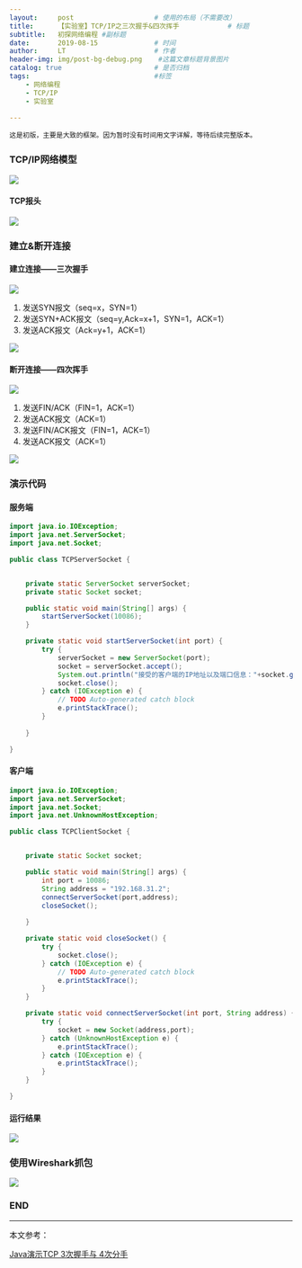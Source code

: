 ```yaml
---
layout:     post                    # 使用的布局（不需要改）
title:      【实验室】TCP/IP之三次握手&四次挥手            # 标题 
subtitle:   初探网络编程 #副标题
date:       2019-08-15              # 时间
author:     LT                      # 作者
header-img: img/post-bg-debug.png    #这篇文章标题背景图片
catalog: true                       # 是否归档
tags:                               #标签
    - 网络编程
    - TCP/IP
    - 实验室

---
```


`这是初版，主要是大致的框架。因为暂时没有时间用文字详解，等待后续完整版本。`

### TCP/IP网络模型

![](/img/20181220150726977.png)

#### TCP报头

![](/img/tcp.jpg)

### 建立&断开连接

#### 建立连接——三次握手

![](/img/SYN_SENT.gif)

1. 发送SYN报文（seq=x，SYN=1）
2. 发送SYN+ACK报文（seq=y,Ack=x+1，SYN=1，ACK=1）
3. 发送ACK报文（Ack=y+1，ACK=1）

![](/img/SYN_SENT2.jpg)

#### 断开连接——四次挥手

![](/img/FIN_WAIT.gif)
1. 发送FIN/ACK（FIN=1，ACK=1）
2. 发送ACK报文（ACK=1）
3. 发送FIN/ACK报文（FIN=1，ACK=1）
4. 发送ACK报文（ACK=1）

![](/img/FIN_WAIT2.jpg)

### 演示代码

#### 服务端

```java
import java.io.IOException;
import java.net.ServerSocket;
import java.net.Socket;

public class TCPServerSocket {


	private static ServerSocket serverSocket;
	private static Socket socket;

	public static void main(String[] args) {
		startServerSocket(10086);
	}

	private static void startServerSocket(int port) {
		try {
			serverSocket = new ServerSocket(port);
			socket = serverSocket.accept();
			System.out.println("接受的客户端的IP地址以及端口信息："+socket.getRemoteSocketAddress());
			socket.close();
		} catch (IOException e) {
			// TODO Auto-generated catch block
			e.printStackTrace();
		}
		
	}

}
```

#### 客户端

```java
import java.io.IOException;
import java.net.ServerSocket;
import java.net.Socket;
import java.net.UnknownHostException;

public class TCPClientSocket {


	private static Socket socket;

	public static void main(String[] args) {
		int port = 10086;
		String address = "192.168.31.2";
		connectServerSocket(port,address);
		closeSocket();
		
	}

	private static void closeSocket() {
		try {
			socket.close();
		} catch (IOException e) {
			// TODO Auto-generated catch block
			e.printStackTrace();
		}
	}

	private static void connectServerSocket(int port, String address) {
		try {
			socket = new Socket(address,port);
		} catch (UnknownHostException e) {
			e.printStackTrace();
		} catch (IOException e) {
			e.printStackTrace();
		}
	}

}
```

#### 运行结果

![](/img/result.png)

### 使用Wireshark抓包

![](/img/wireshark.png)

### END

------

本文参考：

[Java演示TCP 3次握手与 4次分手](https://blog.csdn.net/u011983531/article/details/69815548)

